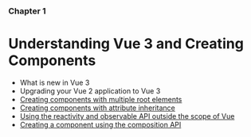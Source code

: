 ### Chapter 1
# Understanding Vue 3 and Creating Components

- What is new in Vue 3
- Upgrading your Vue 2 application to Vue 3
- [Creating components with multiple root elements](./1_3)
- [Creating components with attribute inheritance](./1_4)
- [Using the reactivity and observable API outside the scope of Vue](./1_5)
- [Creating a component using the composition API](./1_6)
